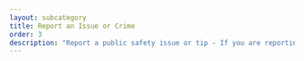 ```yaml
---
layout: subcategory
title: Report an Issue or Crime
order: 3
description: "Report a public safety issue or tip - If you are reporting a crime in progress, or require emergency service, please dial 9-1-1 to submit information regarding suspicious, nuisance and criminal activity to the Philadelphia Police Department"
---
```

